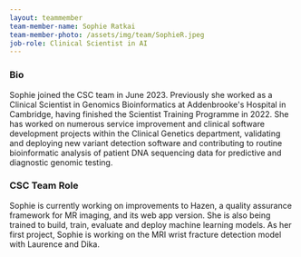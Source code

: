 ```yaml
---
layout: teammember
team-member-name: Sophie Ratkai
team-member-photo: /assets/img/team/SophieR.jpeg
job-role: Clinical Scientist in AI
---
```


### Bio
Sophie joined the CSC team in June 2023. Previously she worked as a Clinical Scientist in Genomics Bioinformatics at Addenbrooke's Hospital in Cambridge, having finished the Scientist Training Programme in 2022. She has worked on numerous service improvement and clinical software development projects within the Clinical Genetics department, validating and deploying new variant detection software and contributing to routine bioinformatic analysis of patient DNA sequencing data for predictive and diagnostic genomic testing.


### CSC Team Role
Sophie is currently working on improvements to Hazen, a quality assurance framework for MR imaging, and its web app version. She is also being trained to build, train, evaluate and deploy machine learning models. As her first project, Sophie is working on the MRI wrist fracture detection model with Laurence and Dika.
